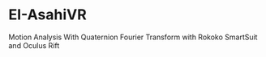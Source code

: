 # EI-AsahiVR
Motion Analysis With Quaternion Fourier Transform with Rokoko SmartSuit and Oculus Rift

